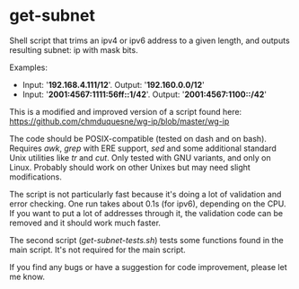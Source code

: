 # get-subnet
Shell script that trims an ipv4 or ipv6 address to a given length, and outputs resulting subnet: ip with mask bits.

Examples:
- Input: '**192.168.4.111/12**'. Output: '**192.160.0.0/12**'
- Input: '**2001:4567:1111:56ff::1/42**'. Output: '**2001:4567:1100::/42**'

This is a modified and improved version of a script found here:
https://github.com/chmduquesne/wg-ip/blob/master/wg-ip

The code should be POSIX-compatible (tested on dash and on bash).
Requires _awk_, _grep_ with ERE support, _sed_ and some additional standard Unix utilities like _tr_ and _cut_.
Only tested with GNU variants, and only on Linux.
Probably should work on other Unixes but may need slight modifications.

The script is not particularly fast because it's doing a lot of validation and error checking. One run takes about 0.1s (for ipv6), depending on the CPU.
If you want to put a lot of addresses through it, the validation code can be removed and it should work much faster.

The second script (_get-subnet-tests.sh_) tests some functions found in the main script. It's not required for the main script.

If you find any bugs or have a suggestion for code improvement, please let me know.
